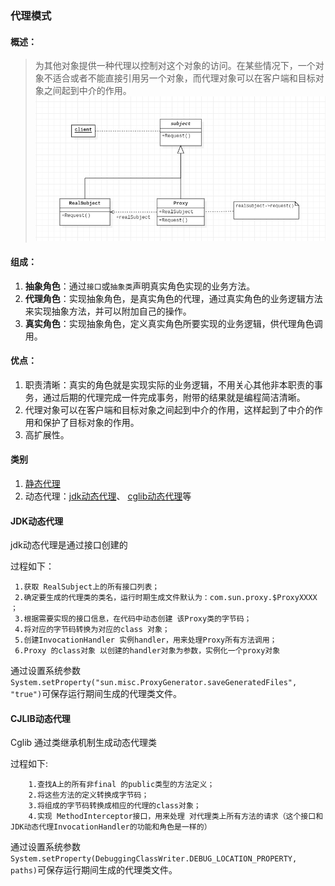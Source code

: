 ### 代理模式

#### 概述：
> 为其他对象提供一种代理以控制对这个对象的访问。在某些情况下，一个对象不适合或者不能直接引用另一个对象，而代理对象可以在客户端和目标对象之间起到中介的作用。
>![singleton.png](./image/proxy/proxy.png)

#### 组成：
1. **抽象角色**：通过```接口```或```抽象类```声明真实角色实现的业务方法。
2. **代理角色**：实现抽象角色，是真实角色的代理，通过真实角色的业务逻辑方法来实现抽象方法，并可以附加自己的操作。
3. **真实角色**：实现抽象角色，定义真实角色所要实现的业务逻辑，供代理角色调用。
#### 优点：
1. 职责清晰：真实的角色就是实现实际的业务逻辑，不用关心其他非本职责的事务，通过后期的代理完成一件完成事务，附带的结果就是编程简洁清晰。
2. 代理对象可以在客户端和目标对象之间起到中介的作用，这样起到了中介的作用和保护了目标对象的作用。
3. 高扩展性。

#### 类别
1. [静态代理](../src/proxy/ProxyTest.java)
2. 动态代理：[jdk动态代理](../src/proxy/JdkProxyTest.java)、 [cglib动态代理](../src/proxy/CglibProxyTest.java)等

#### JDK动态代理
jdk动态代理是通过接口创建的
 
 过程如下：
 
     1.获取 RealSubject上的所有接口列表；
     2.确定要生成的代理类的类名，运行时期生成文件默认为：com.sun.proxy.$ProxyXXXX ；
     3.根据需要实现的接口信息，在代码中动态创建 该Proxy类的字节码；
     4.将对应的字节码转换为对应的class 对象；
     5.创建InvocationHandler 实例handler，用来处理Proxy所有方法调用；
     6.Proxy 的class对象 以创建的handler对象为参数，实例化一个proxy对象
  
 通过设置系统参数```System.setProperty("sun.misc.ProxyGenerator.saveGeneratedFiles", "true")```可保存运行期间生成的代理类文件。
    
#### CJLIB动态代理
 Cglib 通过类继承机制生成动态代理类
  
  过程如下:
  
        1.查找A上的所有非final 的public类型的方法定义；
        2.将这些方法的定义转换成字节码；
        3.将组成的字节码转换成相应的代理的class对象；
        4.实现 MethodInterceptor接口，用来处理 对代理类上所有方法的请求（这个接口和JDK动态代理InvocationHandler的功能和角色是一样的）
 通过设置系统参数```System.setProperty(DebuggingClassWriter.DEBUG_LOCATION_PROPERTY, paths)```可保存运行期间生成的代理类文件。